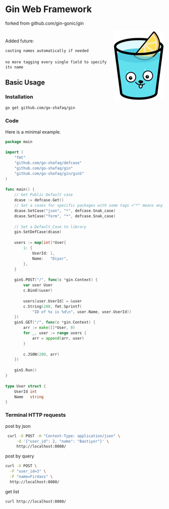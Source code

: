 # Gin Web Framework

forked from github.com/gin-gonic/gin

<img align="right" width="159px" src="https://raw.githubusercontent.com/gin-gonic/logo/master/color.png">

#
#
#
Added future:

    casting names automatically if needed
####
    no more tagging every single field to specify its name

## Basic Usage

### Installation

```bash
go get github.com/go-shafaq/gin
```


### Code

Here is a minimal example.

```go
package main

import (
	"fmt"
	"github.com/go-shafaq/defcase"
	"github.com/go-shafaq/gin"
	"github.com/go-shafaq/gin/ginS"
)

func main() {
	// Get Public Default case
	dcase := defcase.Get()
	// Set a cases for specific packages with some tags <"*" means any package>
	dcase.SetCase("json", "*", defcase.Snak_case)
	dcase.SetCase("form", "*", defcase.Snak_case)

	// Set a Default_Case to library
	gin.SetDefCase(dcase)

	users := map[int]*User{
		1: {
			UserId: 1,
			Name:   "Diyor",
		},
	}

	ginS.POST("/", func(c *gin.Context) {
		var user User
		c.Bind(&user)

		users[user.UserId] = &user
		c.String(200, fmt.Sprintf(
			"ID of %s is %d\n", user.Name, user.UserId))
	})
	ginS.GET("/", func(c *gin.Context) {
		arr := make([]*User, 0)
		for _, user := range users {
			arr = append(arr, user)
		}

		c.JSON(200, arr)
	})

	ginS.Run()
}

type User struct {
	UserId int
	Name   string
}
```

### Terminal HTTP requests
post by json
```bash
 curl -X POST -H "Content-Type: application/json" \
     -d '{"user_id": 2, "name": "Baxtiyor"}' \
     http://localhost:8080/
```
post by query
```bash
curl -X POST \
  -F "user_id=3" \
  -F "name=Firdavs" \
  http://localhost:8080/
```
get list
```bash
curl http://localhost:8080/
```


